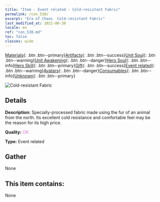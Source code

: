 ```yaml
---
title: "Item - Event related - Cold-resistant Fabric"
permalink: /con_530/
excerpt: "Era of Chaos  Cold-resistant Fabric"
last_modified_at: 2021-06-30
locale: en
ref: "con_530.md"
toc: false
classes: wide
---
```

 [Materials](/Items/){: .btn .btn--primary}[Artifacts](/Items/Artifacts/){: .btn .btn--success}[Unit Soul](/Items/UnitSoul/){: .btn .btn--warning}[Unit Awakening](/Items/UnitAwakening/){: .btn .btn--danger}[Hero Soul](/Items/HeroSoul/){: .btn .btn--info}[Hero Skill](/Items/HeroSkill/){: .btn .btn--primary}[Gift](/Items/Gift/){: .btn .btn--success}[Event related](/Items/Events/){: .btn .btn--warning}[Avatars](/Items/Avatars/){: .btn .btn--danger}[Consumables](/Items/Consumables/){: .btn .btn--info}[Unknown](/Items/Unknown/){: .btn .btn--primary}

 ![Cold-resistant Fabric](/images/t/i_10016.png)

## Details
 **Description:** Specially-processed fabric made using the fur of an animal from the north. Its excellent cold resistance and comfortable feel may be the reason for its high price.

 **Quality:** <span style="color: #DA70D6">OK</span>

 **Type:** Event related

## Gather

  None

## This item contains:

  None

